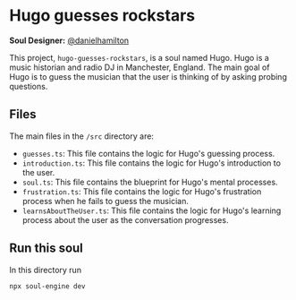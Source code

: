 # Hugo guesses rockstars

**Soul Designer:** [@danielhamilton](https://github.com/danielhamilton)

This project, `hugo-guesses-rockstars`, is a soul named Hugo. Hugo is a music historian and radio DJ in Manchester, England. The main goal of Hugo is to guess the musician that the user is thinking of by asking probing questions.

## Files

The main files in the `/src` directory are:

- `guesses.ts`: This file contains the logic for Hugo's guessing process.
- `introduction.ts`: This file contains the logic for Hugo's introduction to the user.
- `soul.ts`: This file contains the blueprint for Hugo's mental processes.
- `frustration.ts`: This file contains the logic for Hugo's frustration process when he fails to guess the musician.
- `learnsAboutTheUser.ts`: This file contains the logic for Hugo's learning process about the user as the conversation progresses.

## Run this soul

In this directory run

```bash
npx soul-engine dev
```
